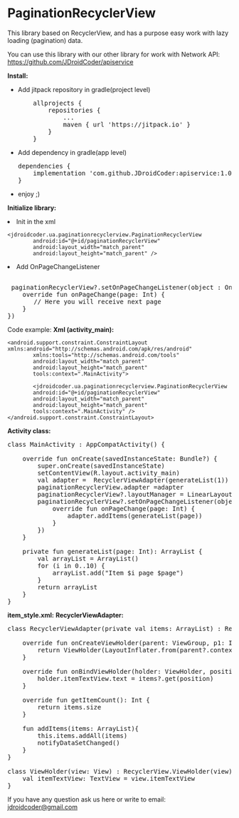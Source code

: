 # PaginationRecyclerView

This library based on RecyclerView, and has a purpose easy work with lazy loading (pagination) data.

You can use this library with our other library for work with Network API: https://github.com/JDroidCoder/apiservice

<b>Install:</b>
<ul>
<li>Add jitpack repository in gradle(project level)</li>
<pre>
	allprojects {
		repositories {
			...
			maven { url 'https://jitpack.io' }
		}
	}
</pre>

<li>Add dependency in gradle(app level)</li>
<pre>
dependencies {
	implementation 'com.github.JDroidCoder:apiservice:1.0.2'
}
</pre>

<li>enjoy ;)</li>
</ul>

<b>Initialize library:</b>

<li>Init in the xml</li>

	<jdroidcoder.ua.paginationrecyclerview.PaginationRecyclerView
			android:id="@+id/paginationRecyclerView"
			android:layout_width="match_parent"
			android:layout_height="match_parent" />
			
<li>Add OnPageChangeListener</li>
<pre>  
 paginationRecyclerView?.setOnPageChangeListener(object : OnPageChangeListener {
    override fun onPageChange(page: Int) {
       // Here you will receive next page
    }
})
</pre>  

Code example:
<b>Xml (activity_main):</b>

	<android.support.constraint.ConstraintLayout xmlns:android="http://schemas.android.com/apk/res/android"
		    xmlns:tools="http://schemas.android.com/tools"
		    android:layout_width="match_parent"
		    android:layout_height="match_parent"
		    tools:context=".MainActivity">
		    
		    <jdroidcoder.ua.paginationrecyclerview.PaginationRecyclerView
			android:id="@+id/paginationRecyclerView"
			android:layout_width="match_parent"
			android:layout_height="match_parent"
			tools:context=".MainActivity" />
	</android.support.constraint.ConstraintLayout>
<b>Activity class:</b>
<pre>
class MainActivity : AppCompatActivity() {

    override fun onCreate(savedInstanceState: Bundle?) {
        super.onCreate(savedInstanceState)
        setContentView(R.layout.activity_main)
        val adapter =  RecyclerViewAdapter(generateList(1))
        paginationRecyclerView.adapter =adapter
        paginationRecyclerView?.layoutManager = LinearLayoutManager(this)
        paginationRecyclerView?.setOnPageChangeListener(object : OnPageChangeListener {
            override fun onPageChange(page: Int) {
                adapter.addItems(generateList(page))
            }
        })
    }

    private fun generateList(page: Int): ArrayList<String> {
        val arrayList = ArrayList<String>()
        for (i in 0..10) {
            arrayList.add("Item $i page $page")
        }
        return arrayList
    }
}
</pre>
<b>item_style.xml:</b>
	<TextView xmlns:android="http://schemas.android.com/apk/res/android"
	    android:id="@+id/itemTextView"
	    android:layout_width="match_parent"
	    android:layout_height="wrap_content"
	    android:padding="20dp"
	    android:textSize="20sp" />
<b>RecyclerViewAdapter:</b>
<pre>
class RecyclerViewAdapter(private val items: ArrayList<String>) : RecyclerView.Adapter<ViewHolder>() {

    override fun onCreateViewHolder(parent: ViewGroup, p1: Int): ViewHolder {
        return ViewHolder(LayoutInflater.from(parent?.context).inflate(R.layout.item_style, parent, false))
    }

    override fun onBindViewHolder(holder: ViewHolder, position: Int) {
        holder.itemTextView.text = items?.get(position)
    }

    override fun getItemCount(): Int {
        return items.size
    }
    
    fun addItems(items: ArrayList<String>){
        this.items.addAll(items)
        notifyDataSetChanged()
    }
}

class ViewHolder(view: View) : RecyclerView.ViewHolder(view) {
    val itemTextView: TextView = view.itemTextView
}
</pre>

If you have any question ask us here or write to email: jdroidcoder@gmail.com
